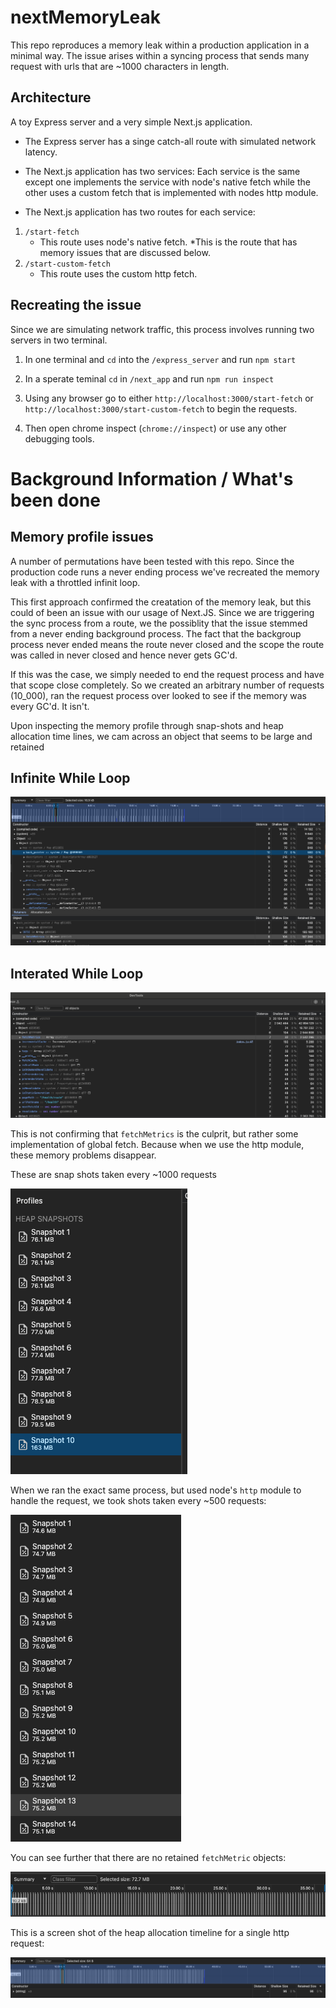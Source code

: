 # nextMemoryLeak

This repo reproduces a memory leak within a production application in a minimal way. The issue arises within a syncing process that sends many request with urls that are ~1000 characters in length.

## Architecture

A toy Express server and a very simple Next.js application.

- The Express server has a singe catch-all route with simulated network latency.
- The Next.js application has two services:
  Each service is the same except one implements the service with node's native fetch
  while the other uses a custom fetch that is implemented with nodes http module.

- The Next.js application has two routes for each service:

1. `/start-fetch`
   - This route uses node's native fetch.
     \*This is the route that has memory issues that are discussed below.
2. `/start-custom-fetch`
   - This route uses the custom http fetch.

## Recreating the issue

Since we are simulating network traffic, this process involves running two servers in two terminal.

1.  In one terminal and `cd` into the `/express_server` and run `npm start`

2.  In a sperate teminal `cd` in `/next_app` and run `npm run inspect`

3.  Using any browser go to either `http://localhost:3000/start-fetch` or `http://localhost:3000/start-custom-fetch` to begin the requests.

4.  Then open chrome inspect (`chrome://inspect`) or use any other debugging tools.


# Background Information / What's been done

## Memory profile issues

A number of permutations have been tested with this repo.
Since the production code runs a never ending process we've recreated the memory leak
with a throttled infinit loop.

This first approach confirmed the creatation of the memory leak, but this could of been
an issue with our usage of Next.JS. Since we are triggering the sync process from a route,
we the possiblity that the issue stemmed from a never ending background process. The fact
that the backgroup process never ended means the route never closed and the scope the route
was called in never closed and hence never gets GC'd.

If this was the case, we simply needed to end the request process and have that scope close
completely. So we created an arbitrary number of requests (10_000), ran the request process over
looked to see if the memory was every GC'd. It isn't.

Upon inspecting the memory profile through snap-shots and heap allocation time lines, we cam across
an object that seems to be large and retained

## Infinite While Loop

![infiniteWhileLoop](./next_app/README_images/continuous-while-loop-no%20instrumentation.png)

## Interated While Loop

![iteratedWhileLoop](./next_app/README_images/iterator-while-looping.png)

This is not confirming that `fetchMetrics` is the culprit, but rather some implementation of global fetch.
Because when we use the http module, these memory problems disappear.

These are snap shots taken every ~1000 requests

![10_000FetchReq](./next_app/README_images/10_000FetchReq.png)

When we ran the exact same process, but used node's `http` module to handle the request, we took shots taken every ~500 requests:

![10_000FetchReq](./next_app/README_images/10_000HttpReq.png)

You can see further that there are no retained `fetchMetric` objects:

![iteratedWhileLoop_httpRequest](./next_app/README_images/heapAllocationHttpModule.png)

This is a screen shot of the heap allocation timeline for a single http request:

![10_000HeapAllocationTimeline](./next_app/README_images/singleHttpReqHeapAllocationTimeline.png)
